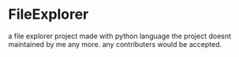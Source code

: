 # FileExplorer
a file explorer project made with python language
the project doesnt maintained by me any more. any contributers would be accepted.
